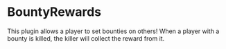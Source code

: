 # BountyRewards
This plugin allows a player to set bounties on others! When a player with a bounty is killed, the killer will collect the reward from it.
